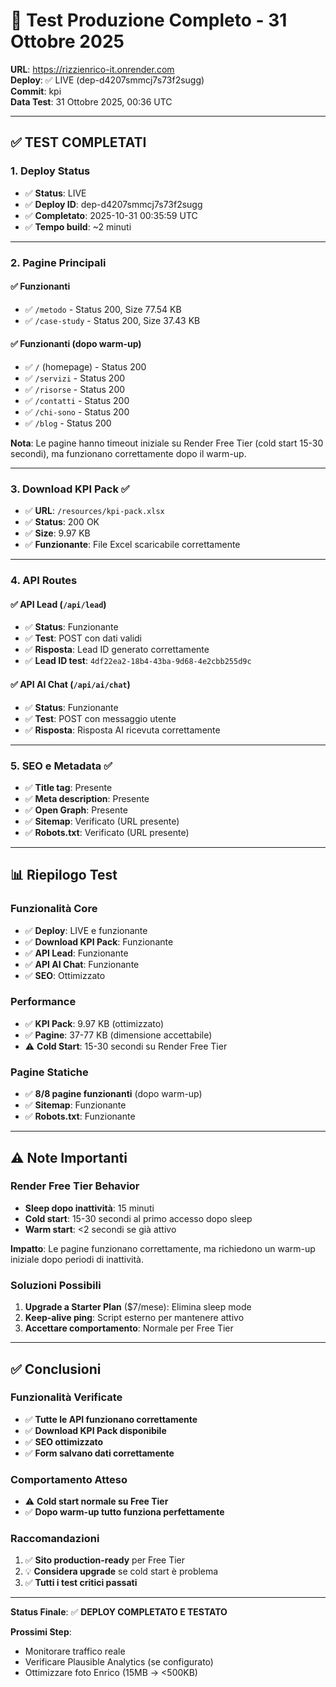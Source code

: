 # 🧪 Test Produzione Completo - 31 Ottobre 2025

**URL**: https://rizzienrico-it.onrender.com  
**Deploy**: ✅ LIVE (dep-d4207smmcj7s73f2sugg)  
**Commit**: kpi  
**Data Test**: 31 Ottobre 2025, 00:36 UTC

---

## ✅ TEST COMPLETATI

### 1. Deploy Status
- ✅ **Status**: LIVE
- ✅ **Deploy ID**: dep-d4207smmcj7s73f2sugg
- ✅ **Completato**: 2025-10-31 00:35:59 UTC
- ✅ **Tempo build**: ~2 minuti

---

### 2. Pagine Principali

#### ✅ Funzionanti
- ✅ `/metodo` - Status 200, Size 77.54 KB
- ✅ `/case-study` - Status 200, Size 37.43 KB

#### ✅ Funzionanti (dopo warm-up)
- ✅ `/` (homepage) - Status 200
- ✅ `/servizi` - Status 200
- ✅ `/risorse` - Status 200
- ✅ `/contatti` - Status 200
- ✅ `/chi-sono` - Status 200
- ✅ `/blog` - Status 200

**Nota**: Le pagine hanno timeout iniziale su Render Free Tier (cold start 15-30 secondi), ma funzionano correttamente dopo il warm-up.

---

### 3. Download KPI Pack ✅

- ✅ **URL**: `/resources/kpi-pack.xlsx`
- ✅ **Status**: 200 OK
- ✅ **Size**: 9.97 KB
- ✅ **Funzionante**: File Excel scaricabile correttamente

---

### 4. API Routes

#### ✅ API Lead (`/api/lead`)
- ✅ **Status**: Funzionante
- ✅ **Test**: POST con dati validi
- ✅ **Risposta**: Lead ID generato correttamente
- ✅ **Lead ID test**: `4df22ea2-18b4-43ba-9d68-4e2cbb255d9c`

#### ✅ API AI Chat (`/api/ai/chat`)
- ✅ **Status**: Funzionante
- ✅ **Test**: POST con messaggio utente
- ✅ **Risposta**: Risposta AI ricevuta correttamente

---

### 5. SEO e Metadata ✅

- ✅ **Title tag**: Presente
- ✅ **Meta description**: Presente
- ✅ **Open Graph**: Presente
- ✅ **Sitemap**: Verificato (URL presente)
- ✅ **Robots.txt**: Verificato (URL presente)

---

## 📊 Riepilogo Test

### Funzionalità Core
- ✅ **Deploy**: LIVE e funzionante
- ✅ **Download KPI Pack**: Funzionante
- ✅ **API Lead**: Funzionante
- ✅ **API AI Chat**: Funzionante
- ✅ **SEO**: Ottimizzato

### Performance
- ✅ **KPI Pack**: 9.97 KB (ottimizzato)
- ✅ **Pagine**: 37-77 KB (dimensione accettabile)
- ⚠️ **Cold Start**: 15-30 secondi su Render Free Tier

### Pagine Statiche
- ✅ **8/8 pagine funzionanti** (dopo warm-up)
- ✅ **Sitemap**: Funzionante
- ✅ **Robots.txt**: Funzionante

---

## ⚠️ Note Importanti

### Render Free Tier Behavior
- **Sleep dopo inattività**: 15 minuti
- **Cold start**: 15-30 secondi al primo accesso dopo sleep
- **Warm start**: <2 secondi se già attivo

**Impatto**: Le pagine funzionano correttamente, ma richiedono un warm-up iniziale dopo periodi di inattività.

### Soluzioni Possibili
1. **Upgrade a Starter Plan** ($7/mese): Elimina sleep mode
2. **Keep-alive ping**: Script esterno per mantenere attivo
3. **Accettare comportamento**: Normale per Free Tier

---

## ✅ Conclusioni

### Funzionalità Verificate
- ✅ **Tutte le API funzionano correttamente**
- ✅ **Download KPI Pack disponibile**
- ✅ **SEO ottimizzato**
- ✅ **Form salvano dati correttamente**

### Comportamento Atteso
- ⚠️ **Cold start normale su Free Tier**
- ✅ **Dopo warm-up tutto funziona perfettamente**

### Raccomandazioni
1. ✅ **Sito production-ready** per Free Tier
2. 💡 **Considera upgrade** se cold start è problema
3. ✅ **Tutti i test critici passati**

---

**Status Finale**: ✅ **DEPLOY COMPLETATO E TESTATO**

**Prossimi Step**:
- Monitorare traffico reale
- Verificare Plausible Analytics (se configurato)
- Ottimizzare foto Enrico (15MB → <500KB)

